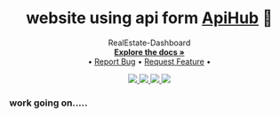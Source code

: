 <p align="center">
  <h1 align="center">website using api form   <a href="https://github.com/pranjal6314/ApiHub">ApiHub</a>  🔗</h1>

  <p align="center">
    RealEstate-Dashboard
    <br />
    <a href="https://github.com/pranjal6314/UseCaseofApiHub"><strong>Explore the docs »</strong></a>
    <br />
    •
    <a href="https://github.com/pranjal6314/UseCaseofApiHub/issues">Report Bug</a>
    •
    <a href="https://github.com/pranjal6314/UseCaseofApiHub/issues">Request Feature</a>
    •
  </p>
</p>

<!-- BADGES -->
<p align="center">
  <a href="https://github.com/pranjal6314/UseCaseofApiHub/graphs/contributors">
    <img src="https://img.shields.io/github/contributors/pranjal6314/UseCaseofApiHub.svg?style=for-the-badge">
  </a>
  <a href="https://github.com/pranjal6314/UseCaseofApiHub/network/members">
    <img src="https://img.shields.io/github/forks/pranjal6314/UseCaseofApiHub?style=for-the-badge">
  </a>  
  <a href="https://github.com/pranjal6314/UseCaseofApiHub/stargazers">
    <img src="https://img.shields.io/github/stars/pranjal6314/UseCaseofApiHub?style=for-the-badge">
  </a>
  <a href="https://github.com/pranjal6314/UseCaseofApiHub/issues">
    <img src="https://img.shields.io/github/issues/pranjal6314/UseCaseofApiHub?style=for-the-badge">
  </a>
</p>


### work going on.....
